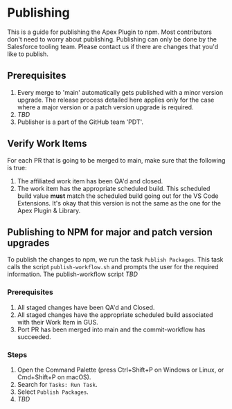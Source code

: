 # Publishing

This is a guide for publishing the Apex Plugin to npm. Most contributors don't need to worry about publishing. Publishing can only be done by the Salesforce tooling team. Please contact us if there are changes that you'd like to publish.

## Prerequisites

1. Every merge to 'main' automatically gets published with a minor version upgrade. The release process detailed here applies only for the case where a major version or a patch version upgrade is required.
1. _TBD_
1. Publisher is a part of the GitHub team 'PDT'.

## Verify Work Items

For each PR that is going to be merged to main, make sure that the following is true:

1. The affiliated work item has been QA'd and closed.
2. The work item has the appropriate scheduled build. This scheduled build value <b>must</b> match the scheduled build going out for the VS Code Extensions. It's okay that this version is not the same as the one for the Apex Plugin & Library.

## Publishing to NPM for major and patch version upgrades

To publish the changes to npm, we run the task `Publish Packages`. This task calls the script `publish-workflow.sh` and prompts the user for the required information. 
The publish-workflow script _TBD_

### Prerequisites

1. All staged changes have been QA'd and Closed.
1. All staged changes have the appropriate scheduled build associated with their Work Item in GUS.
1. Port PR has been merged into main and the commit-workflow has succeeded.

### Steps

1. Open the Command Palette (press Ctrl+Shift+P on Windows or Linux, or Cmd+Shift+P on macOS).
1. Search for `Tasks: Run Task`.
1. Select `Publish Packages`.
1. _TBD_